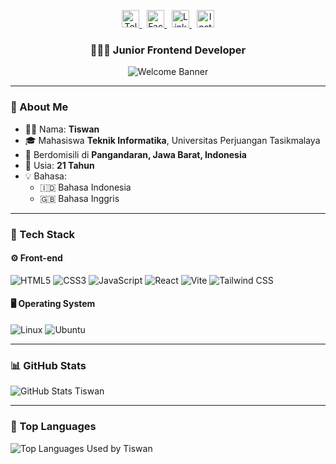 <p align="center">
  <a href="https://t.me/wannz">
    <img height="28" src="https://upload.wikimedia.org/wikipedia/commons/8/83/Telegram_2019_Logo.svg" alt="Telegram Tiswan" />
  </a>&nbsp;
  <a href="https://facebook.com/tiswanexc">
    <img height="28" src="https://upload.wikimedia.org/wikipedia/commons/5/51/Facebook_f_logo_%282019%29.svg" alt="Facebook Tiswan" />
  </a>&nbsp;
  <a href="https://www.linkedin.com/mwlite/in/tiswan-6793aa200">
    <img height="28" src="https://upload.wikimedia.org/wikipedia/commons/8/81/LinkedIn_icon.svg" alt="LinkedIn Tiswan" />
  </a>&nbsp;
  <a href="https://instagram.com/_tfkhdyt_">
    <img height="28" src="https://upload.wikimedia.org/wikipedia/commons/e/e7/Instagram_logo_2016.svg" alt="Instagram Tiswan" />
  </a>
</p>

<h3 align="center">👨🏻‍💻 Junior Frontend Developer</h3>

<p align="center">
  <img src="https://user-images.githubusercontent.com/73097560/115834477-dbab4500-a447-11eb-908a-139a6edaec5c.gif" alt="Welcome Banner" />
</p>

---

### 👋 About Me

- 👨‍💼 Nama: **Tiswan**
- 🎓 Mahasiswa **Teknik Informatika**, Universitas Perjuangan Tasikmalaya  
- 📍 Berdomisili di **Pangandaran, Jawa Barat, Indonesia**  
- 🎂 Usia: **21 Tahun**
- 💡 Bahasa:
  - 🇮🇩 Bahasa Indonesia  
  - 🇬🇧 Bahasa Inggris  

---

### 🧰 Tech Stack

#### ⚙️ Front-end
![HTML5](https://img.shields.io/badge/HTML5-E34F26?style=for-the-badge&logo=html5&logoColor=white)
![CSS3](https://img.shields.io/badge/CSS3-1572B6?style=for-the-badge&logo=css3&logoColor=white)
![JavaScript](https://img.shields.io/badge/JavaScript-F7DF1E?style=for-the-badge&logo=javascript&logoColor=black)
![React](https://img.shields.io/badge/React-61DAFB?style=for-the-badge&logo=React&logoColor=black)
![Vite](https://img.shields.io/badge/Vite-646CFF?style=for-the-badge&logo=Vite&logoColor=white)
![Tailwind CSS](https://img.shields.io/badge/TailwindCSS-06B6D4?style=for-the-badge&logo=TailwindCSS&logoColor=white)

#### 🖥️ Operating System
![Linux](https://img.shields.io/badge/Linux-FCC624?style=for-the-badge&logo=Linux&logoColor=black)
![Ubuntu](https://img.shields.io/badge/Ubuntu-E95420?style=for-the-badge&logo=Ubuntu&logoColor=white)

---

### 📊 GitHub Stats

<picture>
  <source
    srcset="https://github-readme-stats.vercel.app/api?username=tiswan14&show_icons=true&theme=dark"
    media="(prefers-color-scheme: dark)"
  />
  <source
    srcset="https://github-readme-stats.vercel.app/api?username=tiswan14&show_icons=true"
    media="(prefers-color-scheme: light), (prefers-color-scheme: no-preference)"
  />
  <img src="https://github-readme-stats.vercel.app/api?username=tiswan14&show_icons=true" alt="GitHub Stats Tiswan" />
</picture>

---

### 🧠 Top Languages

<picture>
  <source
    srcset="https://github-readme-stats.vercel.app/api/top-langs/?username=tiswan14&hide_progress=true&theme=dark"
    media="(prefers-color-scheme: dark)"
  />
  <source
    srcset="https://github-readme-stats.vercel.app/api/top-langs/?username=tiswan14&hide_progress=true"
    media="(prefers-color-scheme: light), (prefers-color-scheme: no-preference)"
  />
  <img src="https://github-readme-stats.vercel.app/api/top-langs/?username=tiswan14&hide_progress=true" alt="Top Languages Used by Tiswan" />
</picture>


